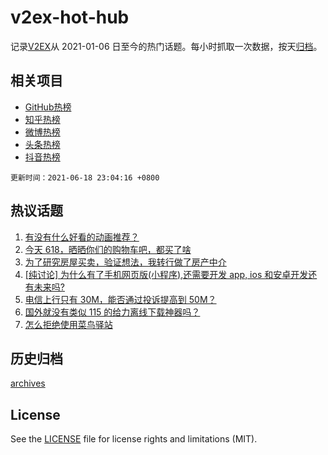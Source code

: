 # v2ex-hot-hub

 记录[V2EX](https://www.v2ex.com/)从 2021-01-06 日至今的热门话题。每小时抓取一次数据，按天[归档](archives)。
 
 ## 相关项目

- [GitHub热榜](https://github.com/snaildev/github-hot-hub)
- [知乎热榜](https://github.com/snaildev/zhihu-hot-hub)
- [微博热榜](https://github.com/snaildev/weibo-hot-hub)
- [头条热榜](https://github.com/snaildev/toutiao-hot-hub)
- [抖音热榜](https://github.com/snaildev/douyin-hot-hub)


 `更新时间：2021-06-18 23:04:16 +0800`

## 热议话题

1. [有没有什么好看的动画推荐？](https://www.v2ex.com/t/784224)
1. [今天 618，晒晒你们的购物车吧，都买了啥](https://www.v2ex.com/t/784168)
1. [为了研究房屋买卖，验证想法，我转行做了房产中介](https://www.v2ex.com/t/784160)
1. [[纯讨论] 为什么有了手机网页版(小程序),还需要开发 app, ios 和安卓开发还有未来吗?](https://www.v2ex.com/t/784089)
1. [电信上行只有 30M，能否通过投诉提高到 50M？](https://www.v2ex.com/t/784169)
1. [国外就没有类似 115 的给力离线下载神器吗？](https://www.v2ex.com/t/784123)
1. [怎么拒绝使用菜鸟驿站](https://www.v2ex.com/t/784157)

## 历史归档

[archives](archives)

## License

See the [LICENSE](LICENSE) file for license rights and limitations (MIT).
